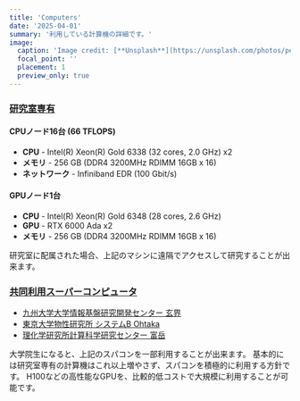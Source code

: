 ```yaml
---
title: 'Computers'
date: '2025-04-01'
summary: '利用している計算機の詳細です。'
image:
  caption: 'Image credit: [**Unsplash**](https://unsplash.com/photos/person-sitting-front-of-laptop-mfB1B1s4sMc)'
  focal_point: ''
  placement: 1
  preview_only: true
---
```


### <u>研究室専有</u>

#### CPUノード16台 (66 TFLOPS)
- **CPU** - Intel(R) Xeon(R) Gold 6338 (32 cores, 2.0 GHz) x2
- **メモリ** - 256 GB (DDR4 3200MHz RDIMM 16GB x 16)
- **ネットワーク** - Infiniband EDR (100 Gbit/s)

#### GPUノード1台
- **CPU** - Intel(R) Xeon(R) Gold 6348 (28 cores, 2.6 GHz)
- **GPU** - RTX 6000 Ada x2
- **メモリ** - 256 GB (DDR4 3200MHz RDIMM 16GB x 16)

研究室に配属された場合、上記のマシンに遠隔でアクセスして研究することが出来ます。


### <u>共同利用スーパーコンピュータ</u>
- [九州大学大学情報基盤研究開発センター 玄界](https://www.cc.kyushu-u.ac.jp/scp/)
- [東京大学物性研究所 システムB Ohtaka](https://mdcl.issp.u-tokyo.ac.jp/scc/system)
- [理化学研究所計算科学研究センター 富岳](https://www.r-ccs.riken.jp/fugaku/)

大学院生になると、上記のスパコンを一部利用することが出来ます。
基本的には研究室専有の計算機はこれ以上増やさず、スパコンを積極的に利用する方針です。
H100などの高性能なGPUを、比較的低コストで大規模に利用することが可能です。
